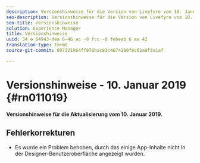 ```yaml
---
description: Versionshinweise für die Version von Livefyre vom 10. Januar 2019.
seo-description: Versionshinweise für die Version von Livefyre vom 10. Januar 2019.
seo-title: Versionshinweise
solution: Experience Manager
title: Versionshinweise
uuid: 34 e 64943-dea 6-46 ac -9 fcc -8 febeab 6 aa 42
translation-type: tm+mt
source-git-commit: 097321964ff078bac83c4674100f8c62a8f3a1af

---
```



# Versionshinweise - 10. Januar 2019 {#rn011019}

**Versionshinweise für die Aktualisierung vom 10. Januar 2019.**

## Fehlerkorrekturen

* Es wurde ein Problem behoben, durch das einige App-Inhalte nicht in der Designer-Benutzeroberfläche angezeigt wurden.
